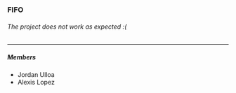 ### FIFO


###### The project does not work as expected :(

------------
##### Members
- Jordan Ulloa
- Alexis Lopez
